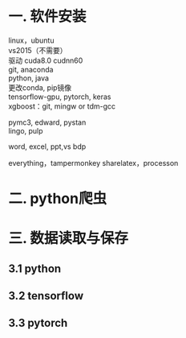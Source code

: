 # 一. 软件安装
linux，ubuntu</br>
vs2015（不需要）</br>
驱动 cuda8.0 cudnn60</br>
git, anaconda</br>
python, java</br>
更改conda, pip镜像</br>
tensorflow-gpu, pytorch, keras</br>
xgboost：git, mingw or tdm-gcc</br>

pymc3, edward, pystan</br>
lingo, pulp</br>

word, excel, ppt,vs
bdp

everything，tampermonkey
sharelatex，processon

# 二. python爬虫


# 三. 数据读取与保存
## 3.1 python


## 3.2 tensorflow


## 3.3 pytorch

